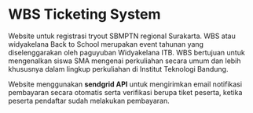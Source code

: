 # WBS Ticketing System

Website untuk registrasi tryout SBMPTN regional Surakarta. WBS atau widyakelana Back to School merupakan event tahunan yang diselenggarakan oleh paguyuban Widyakelana ITB. WBS bertujuan untuk mengenalkan siswa SMA mengenai perkuliahan secara umum dan lebih khususnya dalam lingkup perkuliahan di Institut Teknologi Bandung.  

Website menggunakan **sendgrid API** untuk mengirimkan email notifikasi pembayaran secara otomatis serta verifikasi berupa tiket peserta, ketika peserta pendaftar sudah melakukan pembayaran. 